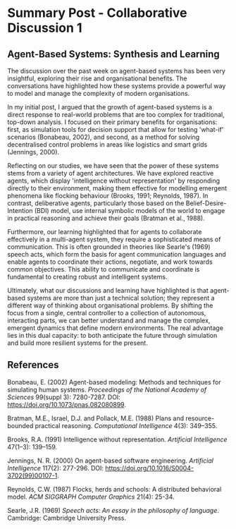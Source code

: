 # Summary Post - Collaborative Discussion 1

## Agent-Based Systems: Synthesis and Learning

The discussion over the past week on agent-based systems has been very insightful, exploring their rise and organisational benefits. The conversations have highlighted how these systems provide a powerful way to model and manage the complexity of modern organisations.

In my initial post, I argued that the growth of agent-based systems is a direct response to real-world problems that are too complex for traditional, top-down analysis. I focused on their primary benefits for organisations: first, as simulation tools for decision support that allow for testing 'what-if' scenarios (Bonabeau, 2002), and second, as a method for solving decentralised control problems in areas like logistics and smart grids (Jennings, 2000).

Reflecting on our studies, we have seen that the power of these systems stems from a variety of agent architectures. We have explored reactive agents, which display 'intelligence without representation' by responding directly to their environment, making them effective for modelling emergent phenomena like flocking behaviour (Brooks, 1991; Reynolds, 1987). In contrast, deliberative agents, particularly those based on the Belief-Desire-Intention (BDI) model, use internal symbolic models of the world to engage in practical reasoning and achieve their goals (Bratman et al., 1988).

Furthermore, our learning highlighted that for agents to collaborate effectively in a multi-agent system, they require a sophisticated means of communication. This is often grounded in theories like Searle's (1969) speech acts, which form the basis for agent communication languages and enable agents to coordinate their actions, negotiate, and work towards common objectives. This ability to communicate and coordinate is fundamental to creating robust and intelligent systems.

Ultimately, what our discussions and learning have highlighted is that agent-based systems are more than just a technical solution; they represent a different way of thinking about organisational problems. By shifting the focus from a single, central controller to a collection of autonomous, interacting parts, we can better understand and manage the complex, emergent dynamics that define modern environments. The real advantage lies in this dual capacity: to both anticipate the future through simulation and build more resilient systems for the present.

## References

Bonabeau, E. (2002) Agent-based modeling: Methods and techniques for simulating human systems. *Proceedings of the National Academy of Sciences* 99(suppl 3): 7280-7287. DOI: https://doi.org/10.1073/pnas.082080899.

Bratman, M.E., Israel, D.J. and Pollack, M.E. (1988) Plans and resource-bounded practical reasoning. *Computational Intelligence* 4(3): 349–355.

Brooks, R.A. (1991) Intelligence without representation. *Artificial Intelligence* 47(1–3): 139–159.

Jennings, N. R. (2000) On agent-based software engineering. *Artificial Intelligence* 117(2): 277-296. DOI: https://doi.org/10.1016/S0004-3702(99)00107-1.

Reynolds, C.W. (1987) Flocks, herds and schools: A distributed behavioral model. *ACM SIGGRAPH Computer Graphics* 21(4): 25-34.

Searle, J.R. (1969) *Speech acts: An essay in the philosophy of language*. Cambridge: Cambridge University Press.

